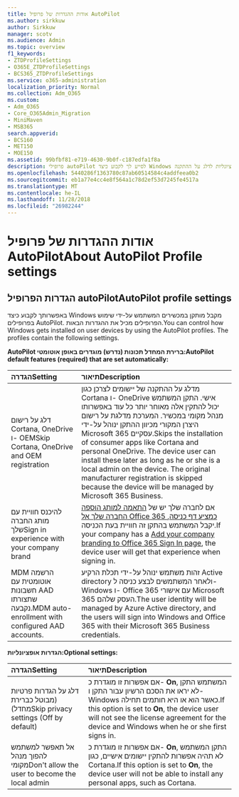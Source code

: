 ```yaml
---
title: אודות ההגדרות של פרופיל AutoPilot
ms.author: sirkkuw
author: Sirkkuw
manager: scotv
ms.audience: Admin
ms.topic: overview
f1_keywords:
- ZTDProfileSettings
- O365E_ZTDProfileSettings
- BCS365_ZTDProfileSettings
ms.service: o365-administration
localization_priority: Normal
ms.collection: Adm_O365
ms.custom:
- Adm_O365
- Core_O365Admin_Migration
- MiniMaven
- MSB365
search.appverid:
- BCS160
- MET150
- MOE150
ms.assetid: 99bfbf81-e719-4630-9b0f-c187edfa1f8a
description: פרופילי autoPilot לסייע לך לקבוע כיצד Windows מקבל מותקן במכשירים המשתמש. מכילים פרופילי ברירת מחדל ועל הגדרות אופציונליות לדלג על ההתקנה Cortana.
ms.openlocfilehash: 5440286f1363780c87ab60514584c4addfeea0b2
ms.sourcegitcommit: eb1a77e4cc4e8f564a1c78d2ef53d7245fe4517a
ms.translationtype: MT
ms.contentlocale: he-IL
ms.lasthandoff: 11/28/2018
ms.locfileid: "26982244"
---
```

# <a name="about-autopilot-profile-settings"></a><span data-ttu-id="8543e-104">אודות ההגדרות של פרופיל AutoPilot</span><span class="sxs-lookup"><span data-stu-id="8543e-104">About AutoPilot Profile settings</span></span>

## <a name="autopilot-profile-settings"></a><span data-ttu-id="8543e-105">הגדרות הפרופיל autoPilot</span><span class="sxs-lookup"><span data-stu-id="8543e-105">AutoPilot profile settings</span></span>

<span data-ttu-id="8543e-p102">באפשרותך לקבוע כיצד Windows מקבל מותקן במכשירים המשתמש על-ידי שימוש בפרופילים AutoPilot. הפרופילים מכיל את ההגדרות הבאות.</span><span class="sxs-lookup"><span data-stu-id="8543e-p102">You can control how Windows gets installed on user devices by using the AutoPilot profiles. The profiles contain the following settings.</span></span>
  
 <span data-ttu-id="8543e-108">**AutoPilot ברירת המחדל תכונות (נדרש) מוגדרים באופן אוטומטי:**</span><span class="sxs-lookup"><span data-stu-id="8543e-108">**AutoPilot default features (required) that are set automatically:**</span></span>
  
|<span data-ttu-id="8543e-109">**הגדרה**</span><span class="sxs-lookup"><span data-stu-id="8543e-109">**Setting**</span></span>|<span data-ttu-id="8543e-110">**תיאור**</span><span class="sxs-lookup"><span data-stu-id="8543e-110">**Description**</span></span>|
|:-----|:-----|
|<span data-ttu-id="8543e-111">דלג על רישום Cortana, OneDrive ו- OEM</span><span class="sxs-lookup"><span data-stu-id="8543e-111">Skip Cortana, OneDrive and OEM registration</span></span>  <br/> |<span data-ttu-id="8543e-p103">מדלג על ההתקנה של יישומים לצרכן כגון Cortana ו- OneDrive אישי. התקן המשתמש יכול להתקין אלה מאוחר יותר כל עוד באפשרותו מנהל מקומי במכשיר. המערכת מדלגת על רישום היצרן המקורי מכיוון ההתקן ינוהל על-ידי Microsoft 365 עסקיים.</span><span class="sxs-lookup"><span data-stu-id="8543e-p103">Skips the installation of consumer apps like Cortana and personal OneDrive. The device user can install these later as long as he or she is a local admin on the device. The original manufacturer registration is skipped because the device will be managed by Microsoft 365 Business.</span></span>  <br/> |
|<span data-ttu-id="8543e-115">להיכנס חוויית עם מותג החברה שלך</span><span class="sxs-lookup"><span data-stu-id="8543e-115">Sign in experience with your company brand</span></span>  <br/> |<span data-ttu-id="8543e-116">אם לחברה שלך יש של [התאמה למותג הוספה החברה שלך אל Office 365 כמציע דף כניסה](https://support.office.com/article/a1229cdb-ce19-4da5-90c7-2b9b146aef0a), יקבל המשתמש בהתקן זה חוויית בעת הכניסה.</span><span class="sxs-lookup"><span data-stu-id="8543e-116">If your company has a [Add your company branding to Office 365 Sign In page](https://support.office.com/article/a1229cdb-ce19-4da5-90c7-2b9b146aef0a), the device user will get that experience when signing in.</span></span>  <br/> |
|<span data-ttu-id="8543e-117">MDM הרשמה אוטומטית עם חשבונות AAD שתצורתו נקבעה.</span><span class="sxs-lookup"><span data-stu-id="8543e-117">MDM auto-enrollment with configured AAD accounts.</span></span>  <br/> |<span data-ttu-id="8543e-118">זהות משתמש ינוהל על-ידי תכלת הרקיע Active directory ולאחר המשתמשים לבצע כניסה ל- Windows ו- Office 365 עם אישורי Microsoft 365 העסק שלהם.</span><span class="sxs-lookup"><span data-stu-id="8543e-118">The user identity will be managed by Azure Active directory, and the users will sign into Windows and Office 365 with their Microsoft 365 Business credentials.</span></span>  <br/> |
   
 <span data-ttu-id="8543e-119">**הגדרות אופציונליות:**</span><span class="sxs-lookup"><span data-stu-id="8543e-119">**Optional settings:**</span></span>
  
|<span data-ttu-id="8543e-120">**הגדרה**</span><span class="sxs-lookup"><span data-stu-id="8543e-120">**Setting**</span></span>|<span data-ttu-id="8543e-121">**תיאור**</span><span class="sxs-lookup"><span data-stu-id="8543e-121">**Description**</span></span>|
|:-----|:-----|
|<span data-ttu-id="8543e-122">דלג על הגדרות פרטיות (מבוטל כברירת מחדל)</span><span class="sxs-lookup"><span data-stu-id="8543e-122">Skip privacy settings (Off by default)</span></span>  <br/> |<span data-ttu-id="8543e-123">אם אפשרות זו מוגדרת כ- **On**, המשתמש התקן לא יראו את הסכם הרשיון עבור התקן ו- Windows כאשר הוא או היא חותמים תחילה.</span><span class="sxs-lookup"><span data-stu-id="8543e-123">If this option is set to **On**, the device user will not see the license agreement for the device and Windows when he or she first signs in.</span></span>  <br/> |
|<span data-ttu-id="8543e-124">אל תאפשר למשתמש להפוך מנהל מקומי</span><span class="sxs-lookup"><span data-stu-id="8543e-124">Don't allow the user to become the local admin</span></span>  <br/> |<span data-ttu-id="8543e-125">אם אפשרות זו מוגדרת כ- **On**, התקן המשתמש לא תהיה אפשרות להתקין יישומים אישיים, כגון Cortana.</span><span class="sxs-lookup"><span data-stu-id="8543e-125">If this option is set to **On**, the device user will not be able to install any personal apps, such as Cortana.</span></span>  <br/> |
   
